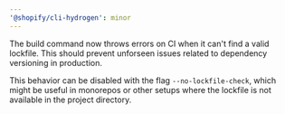 ```yaml
---
'@shopify/cli-hydrogen': minor
---
```


The build command now throws errors on CI when it can't find a valid lockfile. This should prevent unforseen issues related to dependency versioning in production.

This behavior can be disabled with the flag `--no-lockfile-check`, which might be useful in monorepos or other setups where the lockfile is not available in the project directory.
